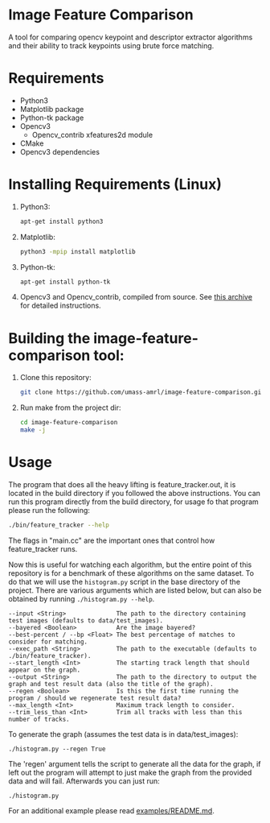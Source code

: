 # Image Feature Comparison
A tool for comparing opencv keypoint and descriptor extractor algorithms and their ability to track keypoints using brute force matching.

# Requirements
- Python3
- Matplotlib package
- Python-tk package
- Opencv3
   - Opencv_contrib xfeatures2d module
- CMake
- Opencv3 dependencies

# Installing Requirements (Linux)
1. Python3:
   ```bash
   apt-get install python3
   ```
1. Matplotlib:
   ```bash
   python3 -mpip install matplotlib
   ```
1. Python-tk:
   ```bash
   apt-get install python-tk
   ```
1. Opencv3 and Opencv_contrib, compiled from source. See [this archive](https://github.com/TheCynosure/opencv_3.2.0_archive) for detailed instructions.

# Building the image-feature-comparison tool:

1. Clone this repository:
   ```bash
   git clone https://github.com/umass-amrl/image-feature-comparison.git
   ```
1. Run make from the project dir:
   ```bash
   cd image-feature-comparison
   make -j
   ```

# Usage

The program that does all the heavy lifting is feature_tracker.out, it is located in the build directory if you followed the above instructions. You can run this program directly from the build directory, for usage fo that program please run the following:

```bash
./bin/feature_tracker --help
```

The flags in "main.cc" are the important ones that control how feature_tracker runs.

Now this is useful for watching each algorithm, but the entire point of this repository is for a benchmark of these algorithms on the same dataset. To do that we will use the ```histogram.py``` script in the base directory of the project. There are various arguments which are listed below, but can also be obtained by running ```./histogram.py --help```.

```
--input <String>              The path to the directory containing test images (defaults to data/test_images).
--bayered <Boolean>           Are the image bayered?
--best-percent / --bp <Float> The best percentage of matches to consider for matching.
--exec_path <String>          The path to the executable (defaults to ./bin/feature_tracker).
--start_length <Int>          The starting track length that should appear on the graph.
--output <String>             The path to the directory to output the graph and test result data (also the title of the graph).
--regen <Boolean>             Is this the first time running the program / should we regenerate test result data?
--max_length <Int>            Maximum track length to consider.
--trim_less_than <Int>        Trim all tracks with less than this number of tracks.
```

To generate the graph (assumes the test data is in data/test_images):

```
./histogram.py --regen True
```

The 'regen' argument tells the script to generate all the data for the graph, if left out the program will attempt to just make the graph from the provided data and will fail. Afterwards you can just run:

```
./histogram.py
```

For an additional example please read [examples/README.md](https://github.com/umass-amrl/image-feature-comparison/tree/master/examples).
